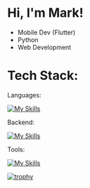 # Hi, I'm Mark!

- Mobile Dev (Flutter)
- Python
- Web Development

# Tech Stack:
Languages:

[![My Skills](https://skillicons.dev/icons?i=flutter,python,nodejs,js,html,css,cpp)](https://skillicons.dev)

Backend:

[![My Skills](https://skillicons.dev/icons?i=firebase,gcp,mongodb,mysql)](https://skillicons.dev)

Tools:

[![My Skills](https://skillicons.dev/icons?i=vscode,figma,ai)](https://skillicons.dev)

[![trophy](https://github-profile-trophy.vercel.app/?username=mark-c991&theme=discord)](https://github.com/ryo-ma/github-profile-trophy)
